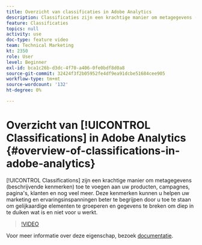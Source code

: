 ```yaml
---
title: Overzicht van classificaties in Adobe Analytics
description: Classificaties zijn een krachtige manier om metagegevens (beschrijvende kenmerken) toe te voegen aan uw producten, campagnes, pagina's, klanten en nog veel meer. Deze kenmerken kunnen u helpen uw marketing en ervaringsinspanningen beter te begrijpen door u toe te staan om gelijkaardige elementen te groeperen en gegevens te breken om diep in te duiken wat is en niet voor u werkt.
feature: Classificaties
topics: null
activity: use
doc-type: feature video
team: Technical Marketing
kt: 2350
role: User
level: Beginner
exl-id: bca1c26b-d3dc-4f70-a406-0fe0bdf8d0a8
source-git-commit: 32424f3f2b05952fe4df9ea91dcbe51684cee905
workflow-type: tm+mt
source-wordcount: '132'
ht-degree: 0%

---
```


# Overzicht van [!UICONTROL Classifications] in Adobe Analytics {#overview-of-classifications-in-adobe-analytics}

[!UICONTROL Classifications] zijn een krachtige manier om metagegevens (beschrijvende kenmerken) toe te voegen aan uw producten, campagnes, pagina&#39;s, klanten en nog veel meer. Deze kenmerken kunnen u helpen uw marketing en ervaringsinspanningen beter te begrijpen door u toe te staan om gelijkaardige elementen te groeperen en gegevens te breken om diep in te duiken wat is en niet voor u werkt.

>[!VIDEO](https://video.tv.adobe.com/v/16853/?quality=12)

Voor meer informatie over deze eigenschap, bezoek [documentatie](https://marketing.adobe.com/resources/help/en_US/reference/classifications.html).
